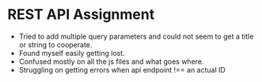 # REST API Assignment 
- Tried to add multiple query parameters and could not seem to get a title or string to cooperate.
- Found myself easily getting lost.
- Confused mostly on all the js files and what goes where.
- Struggling on getting errors when api endpoint !== an actual ID